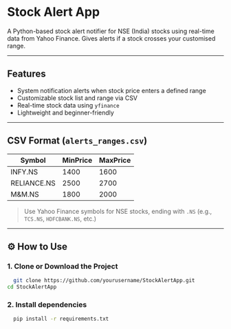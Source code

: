 # Stock Alert App

A Python-based stock alert notifier for NSE (India) stocks using real-time data from Yahoo Finance.
Gives alerts if a stock crosses your customised range.

---

## Features

-  System notification alerts when stock price enters a defined range
-  Customizable stock list and range via CSV
-  Real-time stock data using `yfinance`
-  Lightweight and beginner-friendly

---

##  CSV Format (`alerts_ranges.csv`)

| Symbol      | MinPrice | MaxPrice |
|-------------|----------|----------|
| INFY.NS     | 1400     | 1600     |
| RELIANCE.NS | 2500     | 2700     |
| M&M.NS      | 1800     | 2000     |

> Use Yahoo Finance symbols for NSE stocks, ending with `.NS` (e.g., `TCS.NS`, `HDFCBANK.NS`, etc.)

---

## ⚙️ How to Use

### 1. Clone or Download the Project

```bash
  git clone https://github.com/yourusername/StockAlertApp.git
cd StockAlertApp
```

### 2. Install dependencies
```bash
  pip install -r requirements.txt
```
